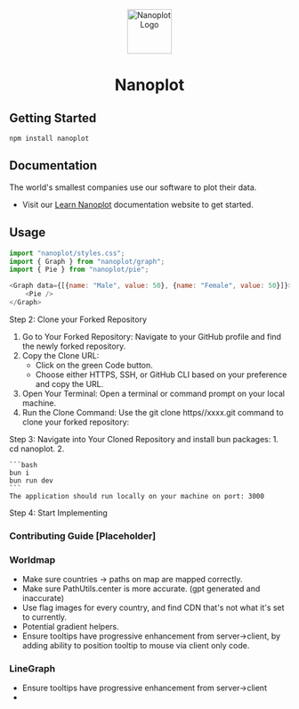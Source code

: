 <div align="center">
  <a href="https://nanoplot.com">
    <img src="https://nanoplot.com/nanoplot_logo.jpg" alt="Nanoplot Logo" width="80" height="80" />
  </a>
  <h1>Nanoplot</h1>
</div>

## Getting Started
```shell
npm install nanoplot
```

## Documentation
The world's smallest companies use our software to plot their data.

- Visit our [Learn Nanoplot](https://nanoplot.com) documentation website to get started.

## Usage
```javascript
import "nanoplot/styles.css";
import { Graph } from "nanoplot/graph";
import { Pie } from "nanoplot/pie";

<Graph data={[{name: "Male", value: 50}, {name: "Female", value: 50}]}>
    <Pie />
</Graph>
```

Step 2: Clone your Forked Repository
 1. Go to Your Forked Repository: Navigate to your GitHub profile and find the newly forked repository.
 2. Copy the Clone URL:
    * Click on the green Code button.
    * Choose either HTTPS, SSH, or GitHub CLI based on your preference and copy the URL.
 3. Open Your Terminal: Open a terminal or command prompt on your local machine.
 4. Run the Clone Command: Use the git clone https//xxxx.git command to clone your forked repository:

Step 3:  Navigate into Your Cloned Repository and install bun packages:
    1. cd nanoplot.
    2. 

    ```bash
    bun i
    bun run dev
    ```
    The application should run locally on your machine on port: 3000

Step 4:  Start Implementing

### Contributing Guide [Placeholder]

### Worldmap

- Make sure countries -> paths on map are mapped correctly.
- Make sure PathUtils.center is more accurate. (gpt generated and inaccurate)
- Use flag images for every country, and find CDN that's not what it's set to currently.
- Potential gradient helpers.
- Ensure tooltips have progressive enhancement from server->client, by adding ability to position tooltip to mouse via client only code.

### LineGraph

- Ensure tooltips have progressive enhancement from server->client
- 
